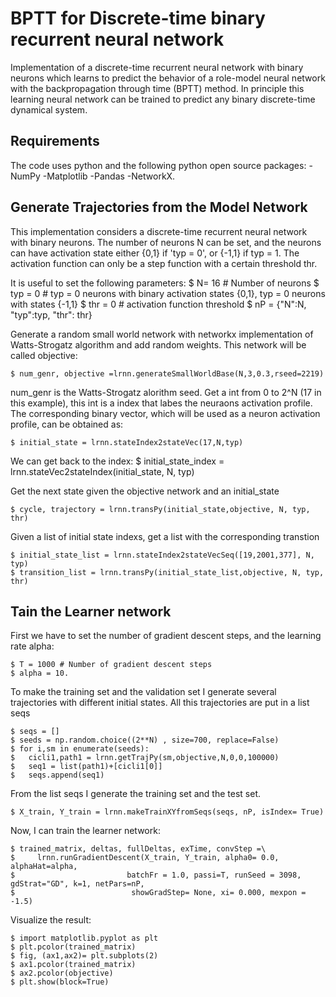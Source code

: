 BPTT for Discrete-time binary recurrent neural network
=======================================

Implementation of a discrete-time recurrent neural network with binary neurons which learns to predict the behavior of a role-model neural network with the backpropagation through time (BPTT) method.
In principle this learning neural network can be trained to predict any binary discrete-time dynamical system.


Requirements
------------

The code uses python and the following python open source packages:
-NumPy
-Matplotlib
-Pandas
-NetworkX.

Generate Trajectories from the Model Network
--------------------------------------------

This implementation considers a discrete-time recurrent neural network with binary neurons.
The number of neurons N can be set, and the neurons can have activation state either {0,1} if 'typ = 0',
or {-1,1} if typ = 1. The activation function can only be a step function with a certain threshold thr.

It is useful to set the following parameters:
    $ N= 16 # Number of neurons
    $ typ = 0 # typ = 0 neurons with binary activation states {0,1}, typ = 0  neurons with states {-1,1}
    $ thr = 0 # activation function threshold
    $ nP = {"N":N, "typ":typ, "thr": thr}

Generate a random small world network with networkx implementation of Watts-Strogatz algorithm
and add random weights. This network will be called objective: 

    $ num_genr, objective =lrnn.generateSmallWorldBase(N,3,0.3,rseed=2219)

num_genr is the Watts-Strogatz alorithm seed.
Get a int from 0 to 2^N (17 in this example),
this int is a index that labes the neuraons activation profile.
The corresponding binary vector, which will
be used as a neuron activation profile, can be obtained as:

    $ initial_state = lrnn.stateIndex2stateVec(17,N,typ)

We can get back to the index:
    $ initial_state_index = lrnn.stateVec2stateIndex(initial_state, N, typ)

Get the next state given the objective network and an initial_state

    $ cycle, trajectory = lrnn.transPy(initial_state,objective, N, typ, thr)

Given a list of initial state indexs, get a list with the corresponding transtion

    $ initial_state_list = lrnn.stateIndex2stateVecSeq([19,2001,377], N, typ)
    $ transition_list = lrnn.transPy(initial_state_list,objective, N, typ, thr)


Tain the Learner network
---------------------------

First we have to set the number of gradient descent steps, and the learning rate alpha:

    $ T = 1000 # Number of gradient descent steps
    $ alpha = 10.

To make the training set and the validation set I generate several trajectories
with different initial states. All this trajectories are put in a list seqs

    $ seqs = []
    $ seeds = np.random.choice((2**N) , size=700, replace=False)
    $ for i,sm in enumerate(seeds):
    $   cicli1,path1 = lrnn.getTrajPy(sm,objective,N,0,0,100000)
    $   seq1 = list(path1)+[cicli1[0]]
    $   seqs.append(seq1)

From the list seqs I generate the training set and the test set.

    $ X_train, Y_train = lrnn.makeTrainXYfromSeqs(seqs, nP, isIndex= True)

Now, I can train the learner network:
    
    $ trained_matrix, deltas, fullDeltas, exTime, convStep =\
    $     lrnn.runGradientDescent(X_train, Y_train, alpha0= 0.0, alphaHat=alpha,
    $                         batchFr = 1.0, passi=T, runSeed = 3098, gdStrat="GD", k=1, netPars=nP,
    $                          showGradStep= None, xi= 0.000, mexpon = -1.5)


Visualize the result:

    $ import matplotlib.pyplot as plt
    $ plt.pcolor(trained_matrix)
    $ fig, (ax1,ax2)= plt.subplots(2)
    $ ax1.pcolor(trained_matrix)
    $ ax2.pcolor(objective)
    $ plt.show(block=True)

